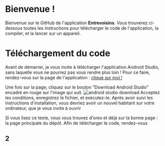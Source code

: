 # Bienvenue !

Bienvenue sur le GitHub de l'application **Entrevoisins**. Vous trouverez ci-dessous toutes les instructions pour télécharger le code de l'application, la compiler, et la lancer sur un appareil.


# Téléchargement du code

Avant de démarrer, je vous invite à télécharger l'application Android Studio, sans laquelle vous ne pourrez pas vous rendre plus loin !
Pour ce faire, rendez-vous sur la page de l'application : [clique sur moi !](https://developer.android.com/studio)

Une fois sur la page, cliquez sur le bouton "Download Android Studio" encadré en rouge sur l'image qui suit.
![android studio download](https://i.imgur.com/lqxLgWr.png)
Acceptez les conditions, enregistrez le fichier, et exécutez-le. Après avoir suivi les instructions d'installation, vous devriez avoir un nouvel habitant sur votre ordinateur, que je vous invite à ouvrir

Si vous lisez ce texte, vous vous trouvez d'ores et déjà sur la bonne page : la page principale du dépôt.
Afin de télécharger le code, rendez-vous

## 2


